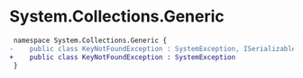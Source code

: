 # System.Collections.Generic

``` diff
 namespace System.Collections.Generic {
-    public class KeyNotFoundException : SystemException, ISerializable
+    public class KeyNotFoundException : SystemException
 }
```
